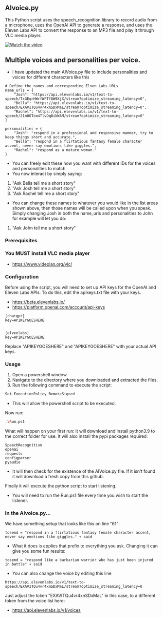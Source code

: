 ## AIvoice.py

This Python script uses the speech_recognition library to record audio from a microphone, uses the OpenAI API to generate a response, and uses the Eleven Labs API to convert the response to an MP3 file and play it through VLC media player.


[![Watch the video](https://img.youtube.com/vi/bkOeh8xIMF4/maxresdefault.jpg)](https://www.youtube.com/watch?v=bkOeh8xIMF4)


## Multiple voices and personalities per voice.
- I have updated the main AIVoice.py file to include personalities and voices for different characters like this
```
# Define the names and corresponding Elven Labs URLs
name_urls = {
    "Josh": "https://api.elevenlabs.io/v1/text-to-speech/TxGEqnHWrfWFTfGW9XjX/stream?optimize_streaming_latency=0",
    "Bella": "https://api.elevenlabs.io/v1/text-to-speech/EXAVITQu4vr4xnSDxMaL/stream?optimize_streaming_latency=0",
    "Rachel": "https://api.elevenlabs.io/v1/text-to-speech/21m00Tcm4TlvDq8ikWAM/stream?optimize_streaming_latency=0"
}

personalities = {
    "Josh": "respond in a professional and responsive manner, try to keep things short and accurate.",
    "Bella": "respond in a flirtatious fantasy female character accent, never say emotions like giggles.",
    "Rachel": "respond as a mature woman."
}
```

- You can freely edit these how you want with different IDs for the voices and personalities to match. 
- You now interact by simply saying:
1. "Ask Bella tell me a short story" 
2. "Ask Josh tell me a short story"
3. "Ask Rachel tell me a short story"

- You can change these names to whatever you would like in the list areas shown above, then those names will be called upon when you speak. Simply changing Josh in both the name_urls and personalities to John for example will let you do:
1. "Ask John tell me a short story"


### Prerequisites

### You MUST install VLC media player 
- https://www.videolan.org/vlc/

### Configuration

Before using the script, you will need to set up API keys for the OpenAI and Eleven Labs APIs. To do this, edit the apikeys.txt file with your keys.
- https://beta.elevenlabs.io/
- https://platform.openai.com/account/api-keys

```
[chatgpt]
key=APIKEYGOESHERE


[elvenlabs]
key=APIKEYGOESHERE
```

Replace "APIKEYGOESHERE" and "APIKEYGOESHERE" with your actual API keys.

### Usage

1. Open a powershell window.
2. Navigate to the directory where you downloaded and extracted the files.
3. Run the following command to execute the script:

```bash
Set-ExecutionPolicy RemoteSigned
```
- This will allow the powershell script to be executed.

Now run:
```bash
.\Run.ps1
```

What will happen on your first run:
It will download and install python3.9 to the correct folder for use. It will also install the pypi packages required:
```
SpeechRecognition
openai
requests
configparser
pyaudio
```

- It will then check for the existence of the AIVoice.py file. If it isn't found it will download a fresh copy from this github.

Finally it will execute the python script to start listening.

- You will need to run the Run.ps1 file every time you wish to start the listener. 


### In the AIvoice.py...
We have something setup that looks like this on line "61":
```
tosend = "respond in a flirtatious fantasy female character accent, never say emotions like giggles." + said
```
- What it does is applies that prefix to everything you ask. Changing it can give you some fun results:

```
tosend = "respond like a barbarian warrior who has just been injured in battle" + said
```

- You can also change the voice by editing this line
```
https://api.elevenlabs.io/v1/text-to-speech/EXAVITQu4vr4xnSDxMaL/stream?optimize_streaming_latency=0
```
Just adjust the token "EXAVITQu4vr4xnSDxMaL" in this case, to a different token from the voice list here:
- https://api.elevenlabs.io/v1/voices
